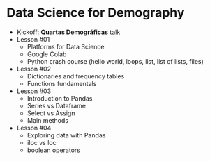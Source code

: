 # Data Science for Demography

- Kickoff: **Quartas Demográficas** talk
- Lesson #01
	- Platforms for Data Science
	- Google Colab
	- Python crash course (hello world, loops, list, list of lists, files)
- Lesson #02
	- Dictionaries and frequency tables
	- Functions fundamentals
- Lesson #03
	- Introduction to Pandas
	- Series vs Dataframe
	- Select vs Assign
	- Main methods
- Lesson #04
	- Exploring data with Pandas
	- iloc vs loc
	- boolean operators
